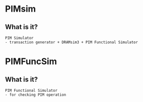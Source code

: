 # PIMsim
## What is it?
```
PIM Simulator
- transaction generator + DRAMsim3 + PIM Functional Simulator
```

# PIMFuncSim
## What is it?
```
PIM Functional Simulator
- for checking PIM operation
```
